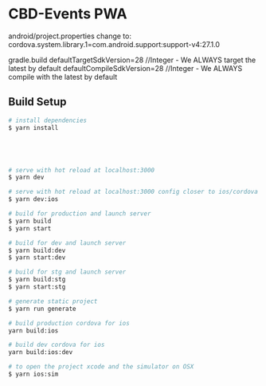 # CBD-Events PWA

android/project.properties 
change to: cordova.system.library.1=com.android.support:support-v4:27.1.0

gradle.build
defaultTargetSdkVersion=28 //Integer - We ALWAYS target the latest by default
defaultCompileSdkVersion=28 //Integer - We ALWAYS compile with the latest by default

## Build Setup

``` bash
# install dependencies
$ yarn install





# serve with hot reload at localhost:3000
$ yarn dev

# serve with hot reload at localhost:3000 config closer to ios/cordova needs
$ yarn dev:ios

# build for production and launch server
$ yarn build
$ yarn start

# build for dev and launch server
$ yarn build:dev
$ yarn start:dev

# build for stg and launch server
$ yarn build:stg
$ yarn start:stg

# generate static project
$ yarn run generate

# build production cordova for ios
yarn build:ios

# build dev cordova for ios
yarn build:ios:dev

# to open the project xcode and the simulator on OSX
$ yarn ios:sim
```
